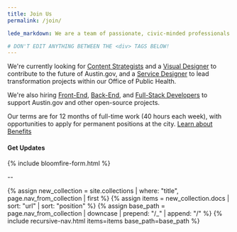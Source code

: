 ```yaml
---
title: Join Us
permalink: /join/

lede_markdown: We are a team of passionate, civic-minded professionals who work to bring the principles, values, and practices of the technology sector into government with one goal in mind - improving the lives of Austin's residents.

# DON'T EDIT ANYTHING BETWEEN THE <div> TAGS BELOW!
---
```



We're currently looking for [Content Strategists](/join/positions/content-strategist/) and a [Visual Designer](/join/positions/visual-designer/) to contribute to the future of Austin.gov, and a [Service Designer](/join/positions/service-designer/) to lead transformation projects within our Office of Public Health.

We're also hiring [Front-End](/join/positions/full-stack-developer/), [Back-End](/join/positions/back-end-developer/), and [Full-Stack Developers](/join/positions/front-end-developer/) to support Austin.gov and other open-source projects.

Our terms are for 12 months of full-time work (40 hours each week), with opportunities to apply for permanent positions at the city. [Learn about Benefits](/join/information/benefits/)




#### Get Updates
{% include bloomfire-form.html %}


--

<div class="hidden-md hidden-lg hidden-xl" role="menu">
{% assign new_collection = site.collections | where: "title", page.nav_from_collection | first %}
{% assign items = new_collection.docs | sort: "url" | sort: "position" %}
{% assign base_path = page.nav_from_collection | downcase | prepend: "/_" | append: "/"  %}
{% include recursive-nav.html items=items base_path=base_path  %}
</div>
